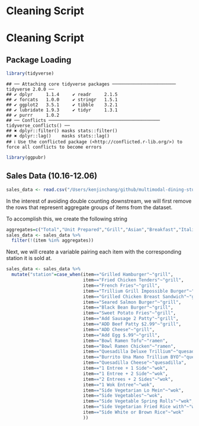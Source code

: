 Cleaning Script
================

# Cleaning Script

## Package Loading

``` r
library(tidyverse)
```

    ## ── Attaching core tidyverse packages ──────────────────────── tidyverse 2.0.0 ──
    ## ✔ dplyr     1.1.4     ✔ readr     2.1.5
    ## ✔ forcats   1.0.0     ✔ stringr   1.5.1
    ## ✔ ggplot2   3.5.1     ✔ tibble    3.2.1
    ## ✔ lubridate 1.9.3     ✔ tidyr     1.3.1
    ## ✔ purrr     1.0.2     
    ## ── Conflicts ────────────────────────────────────────── tidyverse_conflicts() ──
    ## ✖ dplyr::filter() masks stats::filter()
    ## ✖ dplyr::lag()    masks stats::lag()
    ## ℹ Use the conflicted package (<http://conflicted.r-lib.org/>) to force all conflicts to become errors

``` r
library(ggpubr)
```

## Sales Data (10.16-12.06)

``` r
sales_data <- read.csv("/Users/kenjinchang/github/multimodal-dining-study/data/parent-data/sales-data.csv")
```

In the interest of avoiding double counting downstream, we will first
remove the rows that represent aggregate groups of items from the
dataset.

To accomplish this, we create the following string

``` r
aggregates=c("Total","Unit Prepared","Grill","Asian","Breakfast","Italian","Mexican","Soup","Salad Bar","Beverages","Grab N Go","Open Misc","Salads","Convenience","Beverages","Dairy","NutritionalSnack","Food","Salty Snacks","Baked Goods","Ice Cream","Grocery","Candy Confection","Int Commissary","Straight Bakery","Take Us Home","Ext Commissary","Sushi","York Street Comm")
sales_data <- sales_data %>%
  filter(!(item %in% aggregates))
```

Next, we will create a variable pairing each item with the corresponding
station it is sold at.

``` r
sales_data <- sales_data %>%
  mutate("station"=case_when(item=="Grilled Hamburger"~"grill",
                             item=="Fried Chicken Tenders"~"grill",
                             item=="French Fries"~"grill",
                             item=="Trillium Grill Impossible Burger"~"grill",
                             item=="Grilled Chicken Breast Sandwich"~"grill",
                             item=="Seared Salmon Burger"~"grill",
                             item=="Black Bean Burger"~"grill",
                             item=="Sweet Potato Fries"~"grill",
                             item=="Add Sausage 2 Patty"~"grill",
                             item=="ADD Beef Patty $2.99"~"grill",
                             item=="ADD Cheese"~"grill",
                             item=="Add Egg $.99"~"grill",
                             item=="Bowl Ramen Tofu"~"ramen",
                             item=="Bowl Ramen Chicken"~"ramen",
                             item=="Quesadilla Deluxe Trillium"~"quesadilla",
                             item=="Burrito Una Mano Trillium BYO"~"quesadilla",
                             item=="Quesadilla Cheese"~"quesadilla",
                             item=="1 Entree + 1 Side"~"wok",
                             item=="1 Entree + 2 Side"~"wok",
                             item=="2 Entrees + 2 Sides"~"wok",
                             item=="1 Wok Entree"~"wok",
                             item=="Side Vegetarian Lo Mein"~"wok",
                             item=="Side Vegetables"~"wok",
                             item=="Side Vegetable Spring Rolls"~"wok",
                             item=="Side Vegetarian Fried Rice with"~"wok",
                             item=="Side White or Brown Rice"~"wok"
                             )) 
```
